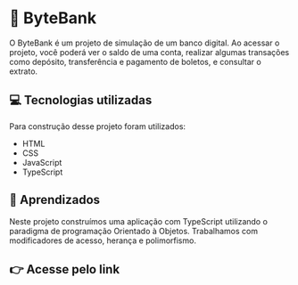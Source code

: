 # 🏦 ByteBank

O ByteBank é um projeto de simulação de um banco digital. Ao acessar o projeto, você poderá ver o saldo de uma conta, realizar algumas transações como depósito, transferência e pagamento de boletos, e consultar o extrato.

## 💻 Tecnologias utilizadas

Para construção desse projeto foram utilizados:

- HTML
- CSS
- JavaScript
- TypeScript

## 📕 Aprendizados

Neste projeto construímos uma aplicação com TypeScript utilizando o paradigma de programação Orientado à Objetos. Trabalhamos com modificadores de acesso, herança e polimorfismo.

## 👉 Acesse pelo link
